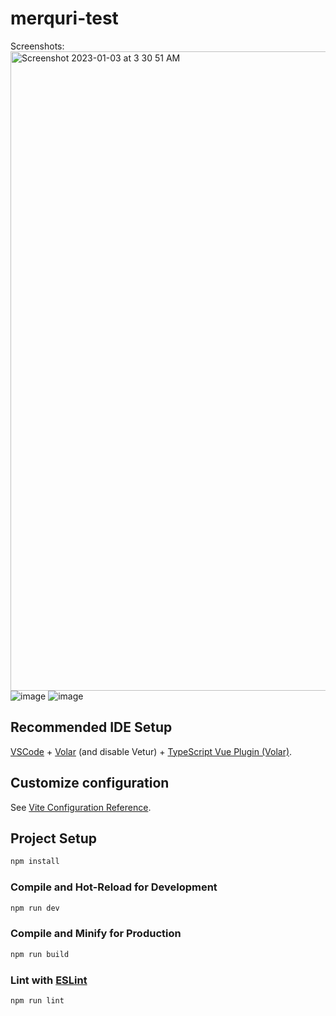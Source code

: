 # merquri-test

Screenshots:
<img width="1023" alt="Screenshot 2023-01-03 at 3 30 51 AM" src="https://user-images.githubusercontent.com/61861731/210274812-a377df81-895d-43a5-9fa0-1bae9854ae1b.png">
![image](https://user-images.githubusercontent.com/61861731/210275074-a641939c-7ea4-491e-8558-689b3d9d71a9.png)
![image](https://user-images.githubusercontent.com/61861731/210275086-dbe764e5-cd77-45b5-9f50-8cd6973f3f1c.png)


## Recommended IDE Setup

[VSCode](https://code.visualstudio.com/) + [Volar](https://marketplace.visualstudio.com/items?itemName=Vue.volar) (and disable Vetur) + [TypeScript Vue Plugin (Volar)](https://marketplace.visualstudio.com/items?itemName=Vue.vscode-typescript-vue-plugin).

## Customize configuration

See [Vite Configuration Reference](https://vitejs.dev/config/).

## Project Setup

```sh
npm install
```

### Compile and Hot-Reload for Development

```sh
npm run dev
```

### Compile and Minify for Production

```sh
npm run build
```

### Lint with [ESLint](https://eslint.org/)

```sh
npm run lint
```
